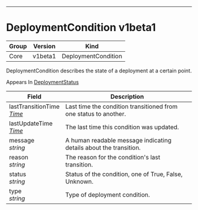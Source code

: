 

-----------
# DeploymentCondition v1beta1



Group        | Version     | Kind
------------ | ---------- | -----------
Core | v1beta1 | DeploymentCondition







DeploymentCondition describes the state of a deployment at a certain point.

<aside class="notice">
Appears In <a href="#deploymentstatus-v1beta1">DeploymentStatus</a> </aside>

Field        | Description
------------ | -----------
lastTransitionTime <br /> *[Time](#time-unversioned)*  | Last time the condition transitioned from one status to another.
lastUpdateTime <br /> *[Time](#time-unversioned)*  | The last time this condition was updated.
message <br /> *string*  | A human readable message indicating details about the transition.
reason <br /> *string*  | The reason for the condition's last transition.
status <br /> *string*  | Status of the condition, one of True, False, Unknown.
type <br /> *string*  | Type of deployment condition.






